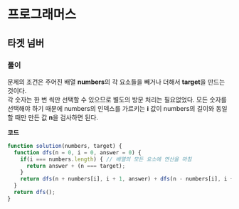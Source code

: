 # 프로그래머스

## 타겟 넘버

### 풀이

문제의 조건은 주어진 배열 **numbers**의 각 요소들을 빼거나 더해서 **target**을 만드는 것이다.  
각 숫자는 한 번 씩만 선택할 수 있으므로 별도의 방문 처리는 필요없었다. 
모든 숫자를 선택해야 하기 때문에 numbers의 인덱스를 가르키는 **i** 값이 numbers의 길이와 동일할 때만 만든 값 **n**을 검사하면 된다.

**코드**

```javascript
function solution(numbers, target) {
  function dfs(n = 0, i = 0, answer = 0) {
    if(i === numbers.length) { // 배열의 모든 요소에 연산을 마침
      return answer + (n === target);
    }
    return dfs(n + numbers[i], i + 1, answer) + dfs(n - numbers[i], i + 1, answer); // 인덱스를 하나씩 증가시키며 재귀호출
  }
  return dfs();
}
```
